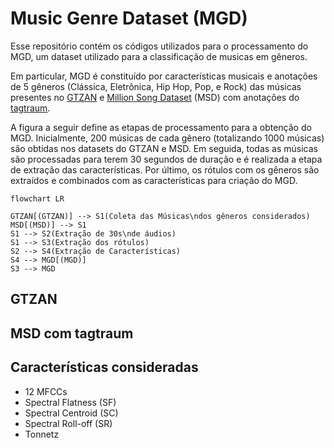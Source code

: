 # Music Genre Dataset (MGD)

Esse repositório contém os códigos utilizados para o processamento do MGD, um dataset utilizado para a classificação de musicas em gêneros. 

Em particular, MGD é constituído por características musicais e anotações de 5 gêneros (Clássica, Eletrônica, Hip Hop, Pop, e Rock) das músicas presentes no [GTZAN](https://www.tensorflow.org/datasets/catalog/gtzan) e [Million Song Dataset](http://millionsongdataset.com/) (MSD) com anotações do [tagtraum](https://www.tagtraum.com/msd_genre_datasets.html).

A figura a seguir define as etapas de processamento para a obtenção do MGD. Inicialmente, $200$ músicas de cada gênero (totalizando $1000$ músicas) são obtidas nos datasets do GTZAN e MSD. Em seguida, todas as músicas são processadas para terem 30 segundos de duração e é realizada a etapa de extração das características. Por último, os rótulos com os gêneros são extraídos e combinados com as características para criação do MGD.

```mermaid
flowchart LR

GTZAN[(GTZAN)] --> S1(Coleta das Músicas\ndos gêneros considerados)
MSD[(MSD)] --> S1
S1 --> S2(Extração de 30s\nde áudios)
S1 --> S3(Extração dos rótulos)
S2 --> S4(Extração de Características)
S4 --> MGD[(MGD)]
S3 --> MGD

```

## GTZAN

## MSD com tagtraum

## Características consideradas

- 12 MFCCs
- Spectral Flatness (SF)
- Spectral Centroid (SC)
- Spectral Roll-off (SR)
- Tonnetz